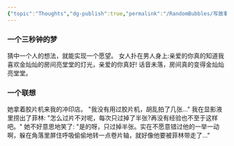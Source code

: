 ```yaml
---
{"topic":"Thoughts","dg-publish":true,"permalink":"/RandomBubbles/写故事还是扯/","dgPassFrontmatter":true,"noteIcon":""}
---
```


### 一个三秒钟的梦

猜中一个人的想法，就能实现一个愿望。
女人扑在男人身上:亲爱的你真的知道我喜欢金灿灿的房间亮堂堂的灯光，亲爱的你真好! 话音未落，房间真的变得金灿灿亮堂堂。

### 一个联想

她拿着胶片机来我的冲印店。
"我没有用过胶片机，胡乱拍了几张…" 
我在显影液里捞出了菲林: "怎么过片不对呢，每次只过掉了半张?再没有经验也不至于这样吧。" 
她不好意思地笑了: "是的呀，只过掉半张。实在不愿意错过他的一举一动啊，躲在角落里屏住呼吸偷偷地转一点卷片轴，就好像他要被菲林带走了…"
